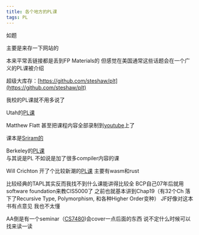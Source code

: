 ```yaml
---
title: 各个地方的PL课
tags: PL
---
```


如题

<!--more-->

主要是来存一下网站的

本来平常丢链接都是丢到FP Materials的 但感觉在美国通常这些话题会在一个广义的PL课被介绍

超级大库存：[https://github.com/steshaw/plt](https://github.com/steshaw/plt)

我校的PL课就不用多说了

Utah的[PL课](https://my.eng.utah.edu/~cs3520/f20/)

Matthew Flatt 甚至把课程内容全部录制到[youtube](https://www.youtube.com/@matthewflatt489/videos)上了

课本是[Sriram的](https://cs.brown.edu/courses/cs173/2012/book/)

Berkeley的[PL课](https://inst.eecs.berkeley.edu/~cs164/fa22/schedule.html)  
与其说是PL 不如说是加了很多compiler内容的课

Will Crichton 开了个比较新潮的[PL课](https://stanford-cs242.github.io/f19/) 主要有wasm和rust

比较经典的TAPL其实反而我找不到什么课能讲得比较全 BCP自己07年后就用software foundation来教CIS5000了 之前也就基本讲到Chap19（有32个Ch 落下了Recursive Type, Polymorphism, 和各种Higher Order变种） JF好像对这本书有点意见 我也不太懂

AA倒是有一个seminar（[CS7480](https://www.ccs.neu.edu/home/amal/course/7480-s19/))会cover一点后面的东西 说不定什么时候可以找来读一读
